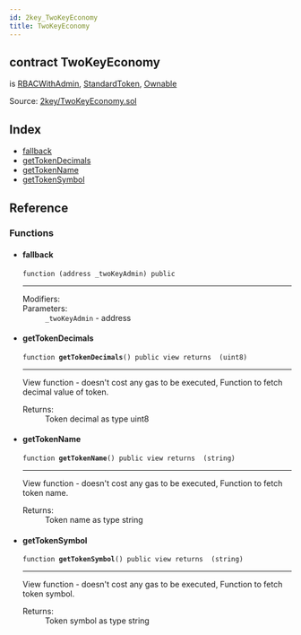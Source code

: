 ```yaml
---
id: 2key_TwoKeyEconomy
title: TwoKeyEconomy
---
```


<div class="contract-doc"><div class="contract"><h2 class="contract-header"><span class="contract-kind">contract</span> TwoKeyEconomy</h2><p class="base-contracts"><span>is</span> <a href="2key_RBACWithAdmin.html">RBACWithAdmin</a><span>, </span><a href="openzeppelin-solidity_contracts_token_ERC20_StandardToken.html">StandardToken</a><span>, </span><a href="openzeppelin-solidity_contracts_ownership_Ownable.html">Ownable</a></p><div class="source">Source: <a href="git+https://github.com/2keynet/web3-alpha/blob/v0.0.1/contracts/2key/TwoKeyEconomy.sol" target="_blank">2key/TwoKeyEconomy.sol</a></div></div><div class="index"><h2>Index</h2><ul><li><a href="2key_TwoKeyEconomy.html#">fallback</a></li><li><a href="2key_TwoKeyEconomy.html#getTokenDecimals">getTokenDecimals</a></li><li><a href="2key_TwoKeyEconomy.html#getTokenName">getTokenName</a></li><li><a href="2key_TwoKeyEconomy.html#getTokenSymbol">getTokenSymbol</a></li></ul></div><div class="reference"><h2>Reference</h2><div class="functions"><h3>Functions</h3><ul><li><div class="item function"><span id="fallback" class="anchor-marker"></span><h4 class="name">fallback</h4><div class="body"><code class="signature">function <strong></strong><span>(address _twoKeyAdmin) </span><span>public </span></code><hr/><dl><dt><span class="label-modifiers">Modifiers:</span></dt><dd></dd><dt><span class="label-parameters">Parameters:</span></dt><dd><div><code>_twoKeyAdmin</code> - address</div></dd></dl></div></div></li><li><div class="item function"><span id="getTokenDecimals" class="anchor-marker"></span><h4 class="name">getTokenDecimals</h4><div class="body"><code class="signature">function <strong>getTokenDecimals</strong><span>() </span><span>public </span><span>view </span><span>returns  (uint8) </span></code><hr/><div class="description"><p>View function - doesn&#x27;t cost any gas to be executed, Function to fetch decimal value of token.</p></div><dl><dt><span class="label-return">Returns:</span></dt><dd>Token decimal as type uint8</dd></dl></div></div></li><li><div class="item function"><span id="getTokenName" class="anchor-marker"></span><h4 class="name">getTokenName</h4><div class="body"><code class="signature">function <strong>getTokenName</strong><span>() </span><span>public </span><span>view </span><span>returns  (string) </span></code><hr/><div class="description"><p>View function - doesn&#x27;t cost any gas to be executed, Function to fetch token name.</p></div><dl><dt><span class="label-return">Returns:</span></dt><dd>Token name as type string</dd></dl></div></div></li><li><div class="item function"><span id="getTokenSymbol" class="anchor-marker"></span><h4 class="name">getTokenSymbol</h4><div class="body"><code class="signature">function <strong>getTokenSymbol</strong><span>() </span><span>public </span><span>view </span><span>returns  (string) </span></code><hr/><div class="description"><p>View function - doesn&#x27;t cost any gas to be executed, Function to fetch token symbol.</p></div><dl><dt><span class="label-return">Returns:</span></dt><dd>Token symbol as type string</dd></dl></div></div></li></ul></div></div></div>
